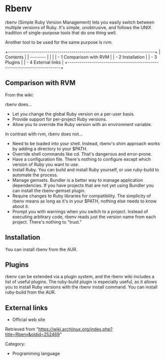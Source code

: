 Rbenv
=====

rbenv (Simple Ruby Version Management) lets you easily switch between
multiple versions of Ruby. It's simple, unobtrusive, and follows the
UNIX tradition of single-purpose tools that do one thing well.

Another tool to be used for the same purpose is rvm.

+--------------------------------------------------------------------------+
| Contents                                                                 |
| --------                                                                 |
|                                                                          |
| -   1 Comparison with RVM                                                |
| -   2 Installation                                                       |
| -   3 Plugins                                                            |
| -   4 External links                                                     |
+--------------------------------------------------------------------------+

Comparison with RVM
-------------------

From the wiki:

rbenv does...

-   Let you change the global Ruby version on a per-user basis.
-   Provide support for per-project Ruby versions.
-   Allow you to override the Ruby version with an environment variable.

In contrast with rvm, rbenv does not...

-   Need to be loaded into your shell. Instead, rbenv's shim approach
    works by adding a directory to your $PATH.
-   Override shell commands like cd. That's dangerous and error-prone.
-   Have a configuration file. There's nothing to configure except which
    version of Ruby you want to use.
-   Install Ruby. You can build and install Ruby yourself, or use
    ruby-build to automate the process.
-   Manage gemsets. Bundler is a better way to manage application
    dependencies. If you have projects that are not yet using Bundler
    you can install the rbenv-gemset plugin.
-   Require changes to Ruby libraries for compatibility. The simplicity
    of rbenv means as long as it's in your $PATH, nothing else needs to
    know about it.
-   Prompt you with warnings when you switch to a project. Instead of
    executing arbitrary code, rbenv reads just the version name from
    each project. There's nothing to "trust."

Installation
------------

You can install rbenv from the AUR.

Plugins
-------

rbenv can be extended via a plugin system, and the rbenv wiki includes a
list of useful plugins. The ruby-build plugin is especially useful, as
it allows you to install Ruby versions with the rbenv install command.
You can install ruby-build from the AUR.

External links
--------------

-   Official web site

Retrieved from
"https://wiki.archlinux.org/index.php?title=Rbenv&oldid=252469"

Category:

-   Programming language
